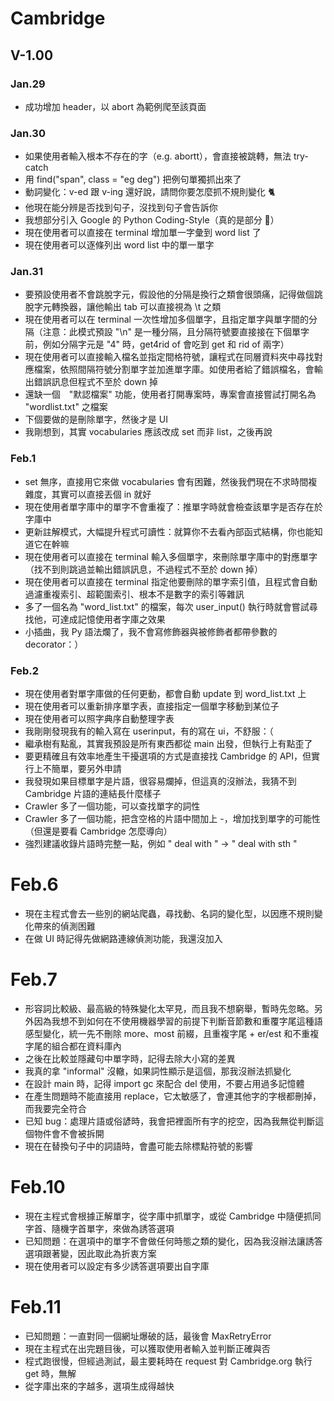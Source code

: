 # Cambridge

## V-1.00

### Jan.29
- 成功增加 header，以 abort 為範例爬至該頁面

### Jan.30
- 如果使用者輸入根本不存在的字（e.g. abortt），會直接被跳轉，無法 try-catch
- 用 find("span", class = "eg deg") 把例句單獨抓出來了
- 動詞變化：v-ed 跟 v-ing 還好說，請問你要怎麼抓不規則變化 🐈
- 他現在能分辨是否找到句子，沒找到句子會告訴你
- 我想部分引入 Google 的 Python Coding-Style（真的是部分 🐊）
- 現在使用者可以直接在 terminal 增加單一字彙到 word list 了
- 現在使用者可以逐條列出 word list 中的單一單字

### Jan.31
- 要預設使用者不會跳脫字元，假設他的分隔是換行之類會很頭痛，記得做個跳脫字元轉換器，讓他輸出 tab 可以直接視為 \t 之類
- 現在使用者可以在 terminal 一次性增加多個單字，且指定單字與單字間的分隔（注意：此模式預設 "\n" 是一種分隔，且分隔符號要直接接在下個單字前，例如分隔字元是 "4" 時，get4rid of 會吃到 get 和 rid of 兩字）
- 現在使用者可以直接輸入檔名並指定間格符號，讓程式在同層資料夾中尋找對應檔案，依照間隔符號分割單字並加進單字庫。如使用者給了錯誤檔名，會輸出錯誤訊息但程式不至於 down 掉
- 還缺一個　"默認檔案" 功能，使用者打開專案時，專案會直接嘗試打開名為 "wordlist.txt" 之檔案
- 下個要做的是刪除單字，然後才是 UI
- 我剛想到，其實 vocabularies 應該改成 set 而非 list，之後再說

### Feb.1
- set 無序，直接用它來做 vocabularies 會有困難，然後我們現在不求時間複雜度，其實可以直接丟個 in 就好
- 現在使用者單字庫中的單字不會重複了：推單字時就會檢查該單字是否存在於字庫中
- 更新註解模式，大幅提升程式可讀性：就算你不去看內部函式結構，你也能知道它在幹嘛
- 現在使用者可以直接在 terminal 輸入多個單字，來刪除單字庫中的對應單字（找不到則跳過並輸出錯誤訊息，不過程式不至於 down 掉）
- 現在使用者可以直接在 terminal 指定他要刪除的單字索引值，且程式會自動過濾重複索引、超範圍索引、根本不是數字的索引等雜訊
- 多了一個名為 "word_list.txt" 的檔案，每次 user_input() 執行時就會嘗試尋找他，可達成記憶使用者字庫之效果
- 小插曲，我 Py 語法爛了，我不會寫修飾器與被修飾者都帶參數的 decorator：）

### Feb.2
- 現在使用者對單字庫做的任何更動，都會自動 update 到 word_list.txt 上
- 現在使用者可以重新排序單字表，直接指定一個單字移動到某位子
- 現在使用者可以照字典序自動整理字表
- 我剛剛發現我有的輸入寫在 userinput，有的寫在 ui，不舒服：（
- 繼承樹有點亂，其實我預設是所有東西都從 main 出發，但執行上有點歪了
- 要更精確且有效率地產生干擾選項的方式是直接找 Cambridge 的 API，但實行上不簡單，要另外申請
- 我發現如果目標單字是片語，很容易爛掉，但這真的沒辦法，我猜不到 Cambridge 片語的連結長什麼樣子
- Crawler 多了一個功能，可以查找單字的詞性
- Crawler 多了一個功能，把含空格的片語中間加上 -，增加找到單字的可能性（但還是要看 Cambridge 怎麼導向）
- 強烈建議收錄片語時完整一點，例如 " deal with " -> " deal with sth "

# Feb.6
- 現在主程式會去一些別的網站爬蟲，尋找動、名詞的變化型，以因應不規則變化帶來的偵測困難
- 在做 UI 時記得先做網路連線偵測功能，我還沒加入

# Feb.7
- 形容詞比較級、最高級的特殊變化太罕見，而且我不想窮舉，暫時先忽略。另外因為我想不到如何在不使用機器學習的前提下判斷音節數和重覆字尾這種語感型變化，統一先不刪除 more、most 前綴，且重複字尾 + er/est 和不重複字尾的組合都在資料庫內
- 之後在比較並隱藏句中單字時，記得去除大小寫的差異
- 我真的拿 "informal" 沒轍，如果詞性顯示是這個，那我沒辦法抓變化
- 在設計 main 時，記得 import gc 來配合 del 使用，不要占用過多記憶體
- 在產生問題時不能直接用 replace，它太敏感了，會連其他字的字根都刪掉，而我要完全符合
- 已知 bug：處理片語或俗諺時，我會把裡面所有字的挖空，因為我無從判斷這個物件會不會被拆開
- 現在在替換句子中的詞語時，會盡可能去除標點符號的影響

# Feb.10
- 現在主程式會根據正解單字，從字庫中抓單字，或從 Cambridge 中隨便抓同字首、隨機字首單字，來做為誘答選項
- 已知問題：在選項中的單字不會做任何時態之類的變化，因為我沒辦法讓誘答選項跟著變，因此取此為折衷方案
- 現在使用者可以設定有多少誘答選項要出自字庫

# Feb.11
- 已知問題：一直對同一個網址爆破的話，最後會 MaxRetryError
- 現在主程式在出完題目後，可以獲取使用者輸入並判斷正確與否
- 程式跑很慢，但經過測試，最主要耗時在 request 對 Cambridge.org 執行 get 時，無解
- 從字庫出來的字越多，選項生成得越快

